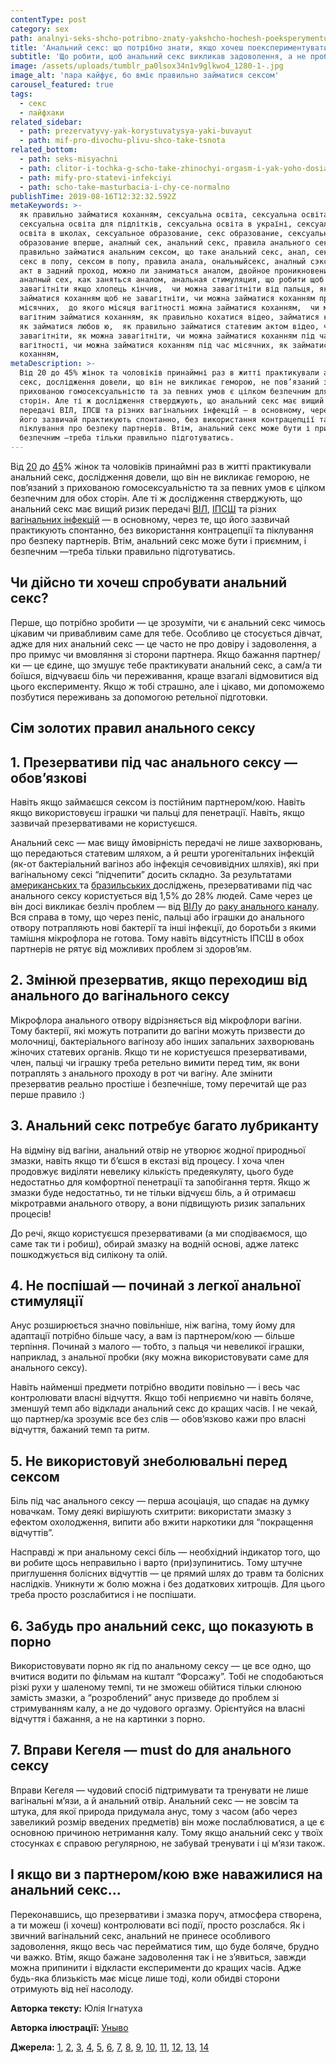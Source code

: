 ```yaml
---
contentType: post
category: sex
path: analnyi-seks-shcho-potribno-znaty-yakshcho-hochesh-poeksperymentuvaty
title: 'Анальний секс: що потрібно знати, якщо хочеш поекспериментувати'
subtitle: 'Що робити, щоб анальний секс викликав задоволення, а не проблеми'
image: /assets/uploads/tumblr_pa0lsox34n1v9glkwo4_1280-1-.jpg
image_alt: 'пара кайфує, бо вміє правильно займатися сексом'
carousel_featured: true
tags:
  - секс
  - лайфхаки
related_sidebar:
  - path: prezervatyvy-yak-korystuvatysya-yaki-buvayut
  - path: mif-pro-divochu-plivu-shco-take-tsnota
related_bottom:
  - path: seks-misyachni
  - path: clitor-i-tochka-g-scho-take-zhinochyi-orgasm-i-yak-yoho-dosiahty
  - path: mify-pro-statevi-infekciyi
  - path: scho-take-masturbacia-i-chy-ce-normalno
publishTime: 2019-08-16T12:32:32.592Z
metaKeywords: >-
  як правильно займатися коханням, сексуальна освіта, сексуальна освіта вперше,
  сексуальна освіта для підлітків, сексуальна освіта в україні, сексуальна
  освіта в школах, сексуальное образование, секс образование, сексуальное
  образование вперше, аналный сек, анальний секс, правила анального сексу, як
  правильно займатися анальним сексом, що таке анальний секс, анал, секс в анал,
  секс в попу, сексом в попу, правила анала, ональныйсекс, аналный сэкс, половой
  акт в задний проход, можно ли заниматься аналом, двойное проникновение,
  аналный сех, как заняться аналом, анальная стимуляция, що робити щоб не
  завагітніти якщо хлопець кінчив,  чи можна завагітніти від пальця, як
  займатися коханням щоб не завагітніти, чи можна займатися коханням при
  місячних,  до якого місяця вагітності можна займатися коханням,  чи можна
  вагітним займатися коханням, як правильно кохатися відео, займатися коханням,
  як займатися любов ю,  як правильно займатися статевим актом відео, чи можна
  завагітніти, як можна завагітніти, чи можна займатися коханням під час
  вагітності, чи можна займатися коханням під час місячних, як займатися
  коханням, 
metaDescription: >-
  Від 20 до 45% жінок та чоловіків принаймні раз в житті практикували анальний
  секс, дослідження довели, що він не викликає геморою, не пов’язаний з
  прихованою гомосексуальністю та за певних умов є цілком безпечним для обох
  сторін. Але ті ж дослідження стверджують, що анальний секс має вищий ризик
  передачі ВІЛ, ІПСШ та різних вагінальних інфекцій — в основному, через те, що
  його зазвичай практикують спонтанно, без використання контрацепції та
  піклування про безпеку партнерів. Втім, анальний секс може бути і приємним, і
  безпечним —треба тільки правильно підготуватись.
---
```

Від [20](https://www.ncbi.nlm.nih.gov/pmc/articles/PMC3938911/) до [45](https://www.ncbi.nlm.nih.gov/pmc/articles/PMC4949144/)% жінок та чоловіків принаймні раз в житті практикували анальний секс, дослідження довели, що він не викликає геморою, не пов’язаний з прихованою гомосексуальністю та за певних умов є цілком безпечним для обох сторін. Але ті ж дослідження стверджують, що анальний секс має вищий ризик передачі [ВІЛ](https://www.ncbi.nlm.nih.gov/pmc/articles/PMC3938911/), [ІПСШ](https://ph.ucla.edu/sites/default/files/downloads/faculty/Anal%20sex_3%20STD%20clinics.pdf) та різних [вагінальних інфекцій](https://link.springer.com/article/10.1186/s40779-016-0074-5) — в основному, через те, що його зазвичай практикують спонтанно, без використання контрацепції та піклування про безпеку партнерів. Втім, анальний секс може бути і приємним, і безпечним —треба тільки правильно підготуватись.

## Чи дійсно ти хочеш спробувати анальний секс?

Перше, що потрібно зробити — це зрозуміти, чи є анальний секс чимось цікавим чи привабливим саме для тебе. Особливо це стосується дівчат, адже для них анальний секс — це часто не про довіру і задоволення, а про примус чи вмовляння зі сторони партнера. Якщо бажання партнер/ки — це єдине, що змушує тебе практикувати анальний секс, а сам/а ти боїшся, відчуваєш біль чи переживання, краще взагалі відмовитися від цього експерименту. Якщо ж тобі страшно, але і цікаво, ми допоможемо позбутися переживань за допомогою ретельної підготовки.

## Сім золотих правил анального сексу

## 1. Презервативи під час анального сексу — обов’язкові

Навіть якщо займаєшся сексом із постійним партнером/кою. Навіть якщо використовуєш іграшки чи пальці для пенетрації. Навіть, якщо зазвичай презервативами не користуєшся. 

Анальний секс — має вищу ймовірність передачі не лише захворювань, що передаються статевим шляхом, а й решти урогенітальних інфекцій (як-от бактеріальний вагіноз або інфекція сечовивідних шляхів), які при вагінальному сексі “підчепити” досить складно. За результатами [американських ](https://academic.oup.com/jid/article/196/12/1852/893478)та [бразильських ](http://www.scielo.br/scielo.php?script=sci_arttext&pid=S0102-311X2005000500029)досліджень, презервативами під час анального сексу користується від 1,5% до 28% людей. Саме через це він досі викликає безліч проблем —  від [ВІЛ](https://www.ncbi.nlm.nih.gov/pmc/articles/PMC3938911/)у до [раку анального каналу](https://www.ncbi.nlm.nih.gov/pubmed/20358456). Вся справа в тому, що через пеніс, пальці або іграшки до анального отвору потрапляють нові бактерії та інші інфекції, до боротьби з якими тамішня мікрофлора не готова. Тому навіть відсутність ІПСШ в обох партнерів не рятує від можливих проблем зі здоров’ям. 

## 2. Змінюй презерватив, якщо переходиш від анального до вагінального сексу

Мікрофлора анального отвору відрізняється від мікрофлори вагіни. Тому бактерії, які можуть потрапити до вагіни можуть призвести до молочниці, бактеріального вагінозу або інших запальних захворювань жіночих статевих органів. Якщо ти не користуєшся презервативами, член, пальці чи іграшку треба ретельно вимити перед тим, як вони потраплять з анального проходу в рот чи вагіну. Але змінити презерватив реально простіше і безпечніше, тому перечитай ще раз перше правило :)

## 3. Анальний секс потребує багато лубриканту

На відміну від вагіни, анальний отвір не утворює жодної природньої змазки, навіть якщо ти б’єшся в екстазі від процесу. І хоча член продовжує виділяти невелику кількість предеякуляту, цього буде недостатньо для комфортної пенетрації та запобігання тертя. Якщо ж змазки буде недостатньо, ти не тільки відчуєш біль, а й отримаєш мікротравми анального отвору, а вони підвищують ризик запальних процесів! 

До речі, якщо користуєшся презервативами (а ми сподіваємося, що саме так ти і робиш), обирай змазку на водній основі, адже латекс пошкоджується від силікону та олій. 

## 4. Не поспішай — починай з легкої анальної стимуляції

Анус розширюється значно повільніше, ніж вагіна, тому йому для адаптації потрібно більше часу, а вам із партнером/кою — більше терпіння. Починай з малого — тобто, з пальця чи невеликої іграшки, наприклад, з анальної пробки (яку можна використовувати саме для анального сексу). 

Навіть найменші предмети потрібно вводити повільно — і весь час контролювати власні відчуття. Якщо тобі неприємно чи навіть боляче, зменшуй темп або відклади анальний секс до кращих часів. І не чекай, що партнер/ка зрозуміє все без слів — обов’язково кажи про власні відчуття, бажаний темп та ритм.

## 5. Не використовуй знеболювальні перед сексом

Біль під час анального сексу — перша асоціація, що спадає на думку новачкам. Тому деякі вирішують схитрити: використати змазку з ефектом охолодження, випити або вжити наркотики для “покращення відчуттів”. 

Насправді ж при анальному сексі біль — необхідний індикатор того, що ви робите щось неправильно і варто (при)зупинитись. Тому штучне приглушення болісних відчуттів — це прямий шлях до травм та болісних наслідків. Уникнути ж болю можна і без додаткових хитрощів. Для цього треба просто розслабитися і не поспішати. 

## 6. Забудь про анальний секс, що показують в порно

Використовувати порно як гід по анальному сексу — це все одно, що вчитися водити по фільмам на кшталт “Форсажу”. Тобі не сподобаються різкі рухи у шаленому темпі, ти не зможеш обійтися тільки слюною замість змазки, а “розроблений” анус призведе до проблем зі стримуванням калу, а не до чудового оргазму. Орієнтуйся на власні відчуття і бажання, а не на картинки з порно.

## 7. Вправи Кегеля — must do для анального сексу

Вправи Кегеля — чудовий спосіб підтримувати та тренувати не лише вагінальні м’язи, а й анальний отвір. Анальний секс — не зовсім та штука, для якої природа придумала анус, тому з часом (або через завеликий розмір введених предметів) він може послаблюватися, а це є основною причиною нетримання калу. Тому якщо анальний секс у твоїх стосунках є справою регулярною, не забувай тренувати і ці м’язи також. 

## І якщо ви з партнером/кою вже наважилися на анальний секс...

Переконавшись, що презервативи і змазка поруч, атмосфера створена, а ти можеш (і хочеш) контролювати всі події, просто розслабся. Як і звичний вагінальний секс, анальний не принесе особливого задоволення, якщо весь час перейматися тим, що буде боляче, брудно чи важко. Втім, якщо бажане задоволення так і не з’явиться, завжди можна припинити і відкласти експерименти до кращих часів. Адже будь-яка близькість має місце лише тоді, коли обидві сторони отримують від неї насолоду. 

**Авторка тексту:** Юлія Ігнатуха

**Авторка ілюстрації:** [Уныво](https://www.instagram.com/unyvo_/)

**Джерела:** [1](https://www.ncbi.nlm.nih.gov/pmc/articles/PMC3938911/), [2](https://link.springer.com/article/10.1186/s40779-016-0074-5), [3](https://journals.lww.com/stdjournal/Fulltext/2005/01000/Gap_Length__An_Important_Factor_in_Sexually.5.aspx), [4](https://journals.sagepub.com/doi/abs/10.1177/0959353514539648), [5](https://ph.ucla.edu/sites/default/files/downloads/faculty/Anal%20sex_3%20STD%20clinics.pdf), [6](https://www.ncbi.nlm.nih.gov/pmc/articles/PMC4949144/), [7](https://publichealth.jmir.org/2016/1/e7/), [8](https://academic.oup.com/jid/article/196/12/1852/893478), [9](https://www.tandfonline.com/doi/abs/10.1080/00224490903402538), [10](https://www.semanticscholar.org/paper/Sexual-behavior-and-selected-health-measures%3A-men-Mosher-Chandra/1a752cc15ea3d5267e6e3cf3b45a1c4a17bb11b2), [11](https://www.ncbi.nlm.nih.gov/pubmed/18685549), [12](http://www.scielo.br/scielo.php?script=sci_arttext&pid=S0102-311X2005000500029), [13](https://www.ncbi.nlm.nih.gov/pubmed/25618257), [14](https://www.ncbi.nlm.nih.gov/pmc/articles/PMC5588879/)
